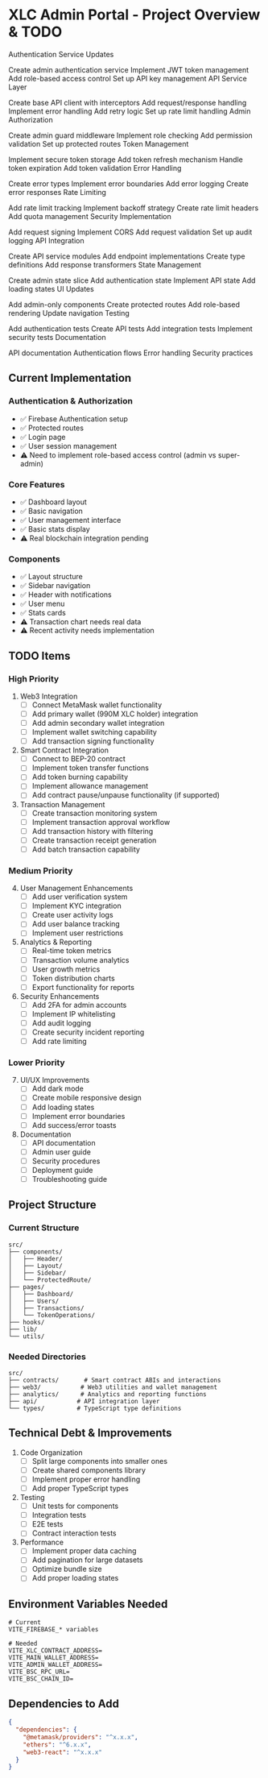 # XLC Admin Portal - Project Overview & TODO
Authentication Service Updates

Create admin authentication service
Implement JWT token management
Add role-based access control
Set up API key management
API Service Layer

Create base API client with interceptors
Add request/response handling
Implement error handling
Add retry logic
Set up rate limit handling
Admin Authorization

Create admin guard middleware
Implement role checking
Add permission validation
Set up protected routes
Token Management

Implement secure token storage
Add token refresh mechanism
Handle token expiration
Add token validation
Error Handling

Create error types
Implement error boundaries
Add error logging
Create error responses
Rate Limiting

Add rate limit tracking
Implement backoff strategy
Create rate limit headers
Add quota management
Security Implementation

Add request signing
Implement CORS
Add request validation
Set up audit logging
API Integration

Create API service modules
Add endpoint implementations
Create type definitions
Add response transformers
State Management

Create admin state slice
Add authentication state
Implement API state
Add loading states
UI Updates

Add admin-only components
Create protected routes
Add role-based rendering
Update navigation
Testing

Add authentication tests
Create API tests
Add integration tests
Implement security tests
Documentation

API documentation
Authentication flows
Error handling
Security practices

## Current Implementation
### Authentication & Authorization
- ✅ Firebase Authentication setup
- ✅ Protected routes
- ✅ Login page
- ✅ User session management
- ⚠️ Need to implement role-based access control (admin vs super-admin)

### Core Features
- ✅ Dashboard layout
- ✅ Basic navigation
- ✅ User management interface
- ✅ Basic stats display
- ⚠️ Real blockchain integration pending

### Components
- ✅ Layout structure
- ✅ Sidebar navigation
- ✅ Header with notifications
- ✅ User menu
- ✅ Stats cards
- ⚠️ Transaction chart needs real data
- ⚠️ Recent activity needs implementation

## TODO Items

### High Priority

1. Web3 Integration
   - [ ] Connect MetaMask wallet functionality
   - [ ] Add primary wallet (990M XLC holder) integration
   - [ ] Add admin secondary wallet integration
   - [ ] Implement wallet switching capability
   - [ ] Add transaction signing functionality

2. Smart Contract Integration
   - [ ] Connect to BEP-20 contract
   - [ ] Implement token transfer functions
   - [ ] Add token burning capability
   - [ ] Implement allowance management
   - [ ] Add contract pause/unpause functionality (if supported)

3. Transaction Management
   - [ ] Create transaction monitoring system
   - [ ] Implement transaction approval workflow
   - [ ] Add transaction history with filtering
   - [ ] Create transaction receipt generation
   - [ ] Add batch transaction capability

### Medium Priority

4. User Management Enhancements
   - [ ] Add user verification system
   - [ ] Implement KYC integration
   - [ ] Create user activity logs
   - [ ] Add user balance tracking
   - [ ] Implement user restrictions

5. Analytics & Reporting
   - [ ] Real-time token metrics
   - [ ] Transaction volume analytics
   - [ ] User growth metrics
   - [ ] Token distribution charts
   - [ ] Export functionality for reports

6. Security Enhancements
   - [ ] Add 2FA for admin accounts
   - [ ] Implement IP whitelisting
   - [ ] Add audit logging
   - [ ] Create security incident reporting
   - [ ] Add rate limiting

### Lower Priority

7. UI/UX Improvements
   - [ ] Add dark mode
   - [ ] Create mobile responsive design
   - [ ] Add loading states
   - [ ] Implement error boundaries
   - [ ] Add success/error toasts

8. Documentation
   - [ ] API documentation
   - [ ] Admin user guide
   - [ ] Security procedures
   - [ ] Deployment guide
   - [ ] Troubleshooting guide

## Project Structure

### Current Structure
```
src/
├── components/
│   ├── Header/
│   ├── Layout/
│   ├── Sidebar/
│   └── ProtectedRoute/
├── pages/
│   ├── Dashboard/
│   ├── Users/
│   ├── Transactions/
│   └── TokenOperations/
├── hooks/
├── lib/
└── utils/
```

### Needed Directories
```
src/
├── contracts/       # Smart contract ABIs and interactions
├── web3/           # Web3 utilities and wallet management
├── analytics/      # Analytics and reporting functions
├── api/           # API integration layer
└── types/         # TypeScript type definitions
```

## Technical Debt & Improvements

1. Code Organization
   - [ ] Split large components into smaller ones
   - [ ] Create shared components library
   - [ ] Implement proper error handling
   - [ ] Add proper TypeScript types

2. Testing
   - [ ] Unit tests for components
   - [ ] Integration tests
   - [ ] E2E tests
   - [ ] Contract interaction tests

3. Performance
   - [ ] Implement proper data caching
   - [ ] Add pagination for large datasets
   - [ ] Optimize bundle size
   - [ ] Add proper loading states

## Environment Variables Needed

```
# Current
VITE_FIREBASE_* variables

# Needed
VITE_XLC_CONTRACT_ADDRESS=
VITE_MAIN_WALLET_ADDRESS=
VITE_ADMIN_WALLET_ADDRESS=
VITE_BSC_RPC_URL=
VITE_BSC_CHAIN_ID=
```

## Dependencies to Add

```json
{
  "dependencies": {
    "@metamask/providers": "^x.x.x",
    "ethers": "^6.x.x",
    "web3-react": "^x.x.x"
  }
}
```

